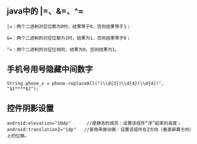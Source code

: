 ## java中的 |=、&=、^=

```
|=：两个二进制对应位都为0时，结果等于0，否则结果等于1；

&=：两个二进制的对应位都为1时，结果为1，否则结果等于0；

^=：两个二进制的对应位相同，结果为0，否则结果为1。
```



## 手机号用号隐藏中间数字

```
String phone_s = phone.replaceAll("(\\d{3})\\d{4}(\\d{4})", "$1****$2");
```



## 控件阴影设置

```
android:elevation="10dp"      //是静态的成员：设置该组件“浮”起来的高度；
android:translationZ="1dp"   //是用来做动画：设置该组件在Z方向（垂直屏幕方向）上的位移。
```

